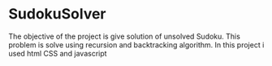 # SudokuSolver
The objective of the project is give solution of unsolved Sudoku. This problem is solve using recursion and backtracking algorithm. In this project i used html CSS and javascript

